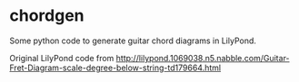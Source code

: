 # chordgen
Some python code to generate guitar chord diagrams in LilyPond.

Original LilyPond code from http://lilypond.1069038.n5.nabble.com/Guitar-Fret-Diagram-scale-degree-below-string-td179664.html
